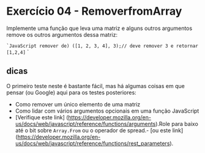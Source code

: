 # Exercício 04 - RemoverfromArray

Implemente uma função que leva uma matriz e alguns outros argumentos remove os outros argumentos dessa matriz:

`` `JavaScript
remover de) ([1, 2, 3, 4], 3);// deve remover 3 e retornar [1,2,4]
`` `


## dicas

O primeiro teste neste é bastante fácil, mas há algumas coisas em que pensar (ou Google) aqui para os testes posteriores:

- Como remover um único elemento de uma matriz
- Como lidar com vários argumentos opcionais em uma função JavaScript
- [Verifique este link] (https://developer.mozilla.org/en-us/docs/web/javascript/reference/functions/arguments).Role para baixo até o bit sobre `Array.From` ou o operador de spread.- [ou este link] (https://developer.mozilla.org/en-us/docs/web/javascript/reference/functions/rest_parameters).